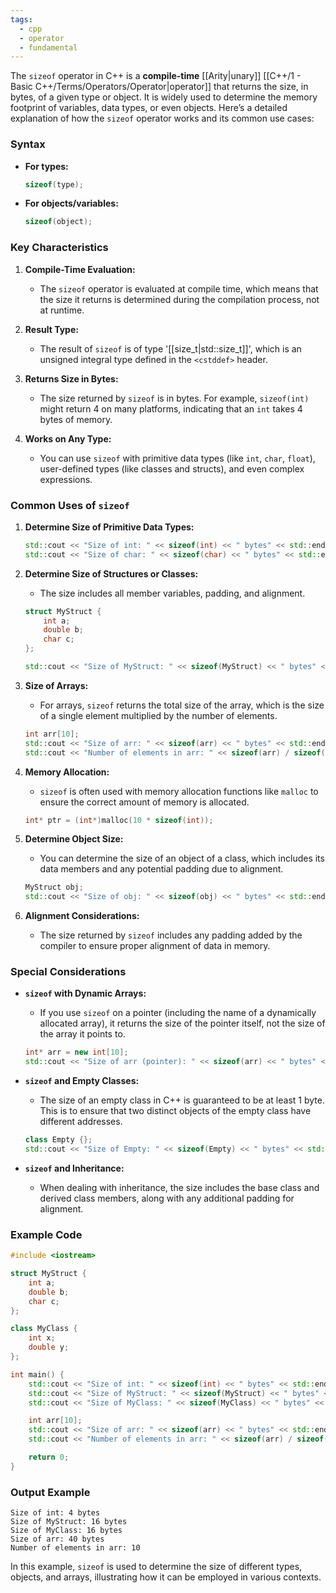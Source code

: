 ```yaml
---
tags:
  - cpp
  - operator
  - fundamental
---
```


The `sizeof` operator in C++ is a **compile-time** [[Arity|unary]] [[C++/1 - Basic C++/Terms/Operators/Operator|operator]] that returns the size, in bytes, of a given type or object. It is widely used to determine the memory footprint of variables, data types, or even objects. Here’s a detailed explanation of how the `sizeof` operator works and its common use cases:

### Syntax

- **For types:**  
  ```cpp
  sizeof(type);
  ```

- **For objects/variables:**  
  ```cpp
  sizeof(object);
  ```

### Key Characteristics

1. **Compile-Time Evaluation:**
   - The `sizeof` operator is evaluated at compile time, which means that the size it returns is determined during the compilation process, not at runtime.

2. **Result Type:**
   - The result of `sizeof` is of type '[[size_t|std::size_t]]', which is an unsigned integral type defined in the `<cstddef>` header.

3. **Returns Size in Bytes:**
   - The size returned by `sizeof` is in bytes. For example, `sizeof(int)` might return 4 on many platforms, indicating that an `int` takes 4 bytes of memory.

4. **Works on Any Type:**
   - You can use `sizeof` with primitive data types (like `int`, `char`, `float`), user-defined types (like classes and structs), and even complex expressions.

### Common Uses of `sizeof`

1. **Determine Size of Primitive Data Types:**
   ```cpp
   std::cout << "Size of int: " << sizeof(int) << " bytes" << std::endl;
   std::cout << "Size of char: " << sizeof(char) << " bytes" << std::endl;
   ```

2. **Determine Size of Structures or Classes:**
   - The size includes all member variables, padding, and alignment.
   ```cpp
   struct MyStruct {
       int a;
       double b;
       char c;
   };

   std::cout << "Size of MyStruct: " << sizeof(MyStruct) << " bytes" << std::endl;
   ```

3. **Size of Arrays:**
   - For arrays, `sizeof` returns the total size of the array, which is the size of a single element multiplied by the number of elements.
   ```cpp
   int arr[10];
   std::cout << "Size of arr: " << sizeof(arr) << " bytes" << std::endl;
   std::cout << "Number of elements in arr: " << sizeof(arr) / sizeof(arr[0]) << std::endl;
   ```

4. **Memory Allocation:**
   - `sizeof` is often used with memory allocation functions like `malloc` to ensure the correct amount of memory is allocated.
   ```cpp
   int* ptr = (int*)malloc(10 * sizeof(int));
   ```

5. **Determine Object Size:**
   - You can determine the size of an object of a class, which includes its data members and any potential padding due to alignment.
   ```cpp
   MyStruct obj;
   std::cout << "Size of obj: " << sizeof(obj) << " bytes" << std::endl;
   ```

6. **Alignment Considerations:**
   - The size returned by `sizeof` includes any padding added by the compiler to ensure proper alignment of data in memory.

### Special Considerations

- **`sizeof` with Dynamic Arrays:**
  - If you use `sizeof` on a pointer (including the name of a dynamically allocated array), it returns the size of the pointer itself, not the size of the array it points to.
  ```cpp
  int* arr = new int[10];
  std::cout << "Size of arr (pointer): " << sizeof(arr) << " bytes" << std::endl;
  ```

- **`sizeof` and Empty Classes:**
  - The size of an empty class in C++ is guaranteed to be at least 1 byte. This is to ensure that two distinct objects of the empty class have different addresses.

  ```cpp
  class Empty {};
  std::cout << "Size of Empty: " << sizeof(Empty) << " bytes" << std::endl;
  ```

- **`sizeof` and Inheritance:**
  - When dealing with inheritance, the size includes the base class and derived class members, along with any additional padding for alignment.

### Example Code

```cpp
#include <iostream>

struct MyStruct {
    int a;
    double b;
    char c;
};

class MyClass {
    int x;
    double y;
};

int main() {
    std::cout << "Size of int: " << sizeof(int) << " bytes" << std::endl;
    std::cout << "Size of MyStruct: " << sizeof(MyStruct) << " bytes" << std::endl;
    std::cout << "Size of MyClass: " << sizeof(MyClass) << " bytes" << std::endl;

    int arr[10];
    std::cout << "Size of arr: " << sizeof(arr) << " bytes" << std::endl;
    std::cout << "Number of elements in arr: " << sizeof(arr) / sizeof(arr[0]) << std::endl;

    return 0;
}
```

### Output Example

```
Size of int: 4 bytes
Size of MyStruct: 16 bytes
Size of MyClass: 16 bytes
Size of arr: 40 bytes
Number of elements in arr: 10
```

In this example, `sizeof` is used to determine the size of different types, objects, and arrays, illustrating how it can be employed in various contexts.
